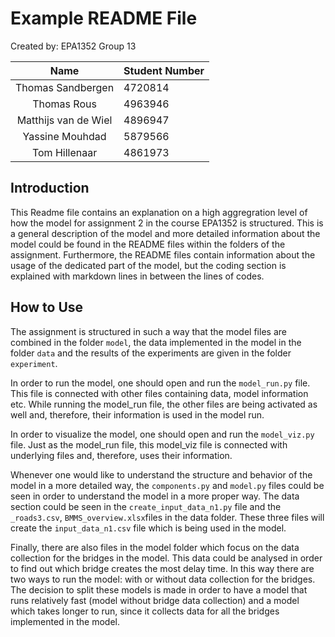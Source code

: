 # Example README File

Created by: EPA1352 Group 13 

| Name    | Student Number |
|:-------:|:--------|
| Thomas Sandbergen  | 4720814 | 
| Thomas Rous | 4963946 |
| Matthijs van de Wiel | 4896947 |
| Yassine Mouhdad | 5879566 |
| Tom Hillenaar | 4861973 |


## Introduction

This Readme file contains an explanation on a high aggregration level  of how the model for assignment 2 in the course EPA1352 is structured. This is a general description of the model and more detailed information about the model could be found in the README files within the folders of the assignment. Furthermore, the README files contain information about the usage of the dedicated part of the model, but the coding section is explained with markdown lines in between the lines of codes.

## How to Use
The assignment is structured in such a way that the model files are combined in the folder `model`, the data implemented in the model in the folder `data` and the results of the experiments are given in the folder `experiment`. 

In order to run the model, one should open and run the `model_run.py` file. This file is connected with other files containing data, model information etc. While running the model_run file, the other files are being activated as well and, therefore, their information is used in the model run. 

In order to visualize the model, one should open and  run the `model_viz.py` file. Just as the model_run file, this model_viz file is connected with underlying files and, therefore, uses their information. 

Whenever one would like to understand the structure and behavior of the model in a more detailed way, the `components.py` and `model.py` files could be seen in order to understand the model in a more proper way. The data section could be seen in the `create_input_data_n1.py` file and the `_roads3.csv`, `BMMS_overview.xlsx`files in the data folder. These three files will create the `input_data_n1.csv` file which is being used in the model. 

Finally, there are also files in the model folder which focus on the data collection for the bridges in the model. This data could be analysed in order to find out which bridge creates the most delay time. In this way there are two ways to run the model: with or without data collection for the bridges. The decision to split these models is made in order to have a model that runs relatively fast (model without bridge data collection) and a model which takes longer to run, since it collects data for all the bridges implemented in the model. 